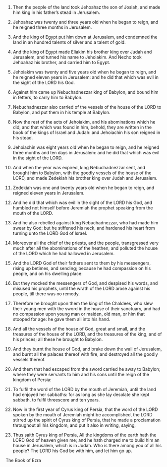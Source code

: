 1. Then the people of the land took Jehoahaz the son of Josiah, and
made him king in his father’s stead in Jerusalem.

2. Jehoahaz was twenty and three years old when he began to reign,
and he reigned three months in Jerusalem.

3. And the king of Egypt put him down at Jerusalem, and condemned
the land in an hundred talents of silver and a talent of gold.

4. And the king of Egypt made Eliakim his brother king over Judah
and Jerusalem, and turned his name to Jehoiakim. And Necho took
Jehoahaz his brother, and carried him to Egypt.

5. Jehoiakim was twenty and five years old when he began to reign,
and he reigned eleven years in Jerusalem: and he did that which was
evil in the sight of the LORD his God.

6. Against him came up Nebuchadnezzar king of Babylon, and bound him
in fetters, to carry him to Babylon.

7. Nebuchadnezzar also carried of the vessels of the house of the
LORD to Babylon, and put them in his temple at Babylon.

8. Now the rest of the acts of Jehoiakim, and his abominations which
he did, and that which was found in him, behold, they are written in
the book of the kings of Israel and Judah: and Jehoiachin his son
reigned in his stead.

9. Jehoiachin was eight years old when he began to reign, and he
reigned three months and ten days in Jerusalem: and he did that which
was evil in the sight of the LORD.

10. And when the year was expired, king Nebuchadnezzar sent, and
brought him to Babylon, with the goodly vessels of the house of the
LORD, and made Zedekiah his brother king over Judah and Jerusalem.

11. Zedekiah was one and twenty years old when he began to reign,
and reigned eleven years in Jerusalem.

12. And he did that which was evil in the sight of the LORD his God,
and humbled not himself before Jeremiah the prophet speaking from the
mouth of the LORD.

13. And he also rebelled against king Nebuchadnezzar, who had made
him swear by God: but he stiffened his neck, and hardened his heart
from turning unto the LORD God of Israel.

14. Moreover all the chief of the priests, and the people,
transgressed very much after all the abominations of the heathen; and
polluted the house of the LORD which he had hallowed in Jerusalem.

15. And the LORD God of their fathers sent to them by his
messengers, rising up betimes, and sending; because he had compassion
on his people, and on his dwelling place:

16. But they mocked the
messengers of God, and despised his words, and misused his prophets,
until the wrath of the LORD arose against his people, till there was
no remedy.

17. Therefore he brought upon them the king of the Chaldees, who
slew their young men with the sword in the house of their sanctuary,
and had no compassion upon young man or maiden, old man, or him that
stooped for age: he gave them all into his hand.

18. And all the vessels of the house of God, great and small, and
the treasures of the house of the LORD, and the treasures of the king,
and of his princes; all these he brought to Babylon.

19. And they burnt the house of God, and brake down the wall of
Jerusalem, and burnt all the palaces thereof with fire, and destroyed
all the goodly vessels thereof.

20. And them that had escaped from the sword carried he away to
Babylon; where they were servants to him and his sons until the reign
of the kingdom of Persia:

21. To fulfil the word of the LORD by the
mouth of Jeremiah, until the land had enjoyed her sabbaths: for as
long as she lay desolate she kept sabbath, to fulfil threescore and
ten years.

22. Now in the first year of Cyrus king of Persia, that the word of
the LORD spoken by the mouth of Jeremiah might be accomplished, the
LORD stirred up the spirit of Cyrus king of Persia, that he made a
proclamation throughout all his kingdom, and put it also in writing,
saying,

23. Thus saith Cyrus king of Persia, All the kingdoms of the
earth hath the LORD God of heaven given me; and he hath charged me to
build him an house in Jerusalem, which is in Judah. Who is there among
you of all his people? The LORD his God be with him, and let him go up.




The Book of Ezra